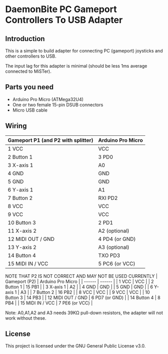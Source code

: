 # DaemonBite PC Gameport Controllers To USB Adapter

## Introduction
This is a simple to build adapter for connecting PC (gameport) joysticks and other controllers to USB.

The input lag for this adapter is minimal (should be less 1ms average connected to MiSTer).

## Parts you need
- Arduino Pro Micro (ATMega32U4)
- One or two female 15-pin DSUB connectors
- Micro USB cable

## Wiring

| Gameport P1 (and P2 with splitter) | Arduino Pro Micro |
| ------ | ------ |
| 1 VCC | VCC |
| 2 Button 1 | 3 PD0 |
| 3 X-axis 1 | A0 |
| 4 GND | GND |
| 5 GND | GND |
| 6 Y-axis 1 | A1 |
| 7 Button 2 | RXI PD2 |
| 8 VCC | VCC |
| 9 VCC | VCC |
| 10 Button 3 | 2 PD1 |
| 11 X-axis 2 | A2 (optional) |
| 12 MIDI OUT / GND | 4 PD4 (or GND) |
| 13 Y-axis 2 | A3 (optional) |
| 14 Button 4 | TXO PD3 |
| 15 MIDI IN / VCC | 5 PC6 (or VCC)  |

NOTE THAT P2 IS NOT CORRECT AND MAY NOT BE USED CURRENTLY
| Gameport (P2) | Arduino Pro Micro |
| ------ | ------ |
| 1 VCC | VCC |
| 2 Button 1 | 15   PB1 |
| 3 X-axis 1 | A2 |
| 4 GND | GND |
| 5 GND | GND |
| 6 Y-axis 1 | A3 |
| 7 Button 2 | 16   PB2 |
| 8 VCC | VCC |
| 9 VCC | VCC |
| 10 Button 3 | 14   PB3 |
| 12 MIDI OUT / GND | 6 PD7 (or GND) |
| 14 Button 4 | 8   PB4 |
| 15 MIDI IN / VCC | 7 PE6 (or VCC)  |

Note: A0,A1,A2 and A3 needs 39KΩ pull-down resistors, the adapter will not work without these.

## License
This project is licensed under the GNU General Public License v3.0.
